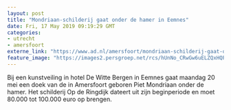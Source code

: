 ```yaml
---
layout: post
title: "Mondriaan-schilderij gaat onder de hamer in Eemnes"
date: Fri, 17 May 2019 09:19:29 GMT
categories: 
- utrecht 
- amersfoort 
externe_link: "https://www.ad.nl/amersfoort/mondriaan-schilderij-gaat-onder-de-hamer-in-eemnes~a65ce97e/"
feature_image: "https://images2.persgroep.net/rcs/hUnNo_CRwGw6uELZQxHQPoTtCwY/diocontent/148592542/_fitwidth/400/?appId=21791a8992982cd8da851550a453bd7f&quality=0.7"
---
```


Bij een kunstveiling in hotel De Witte Bergen in Eemnes gaat maandag 20 mei een doek van de in Amersfoort geboren Piet Mondriaan onder de hamer. Het schilderij Op de Ringdijk dateert uit zijn beginperiode en moet 80.000 tot 100.000 euro op brengen.
